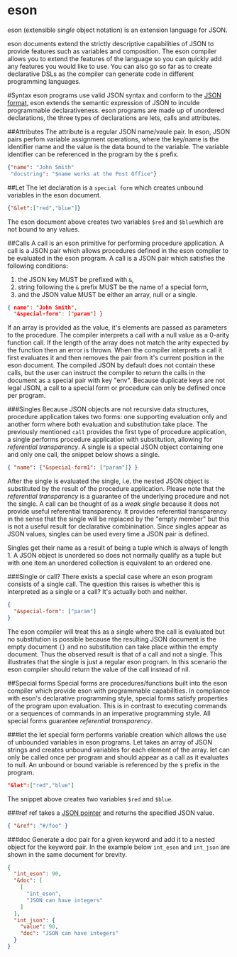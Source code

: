 eson
===

eson (extensible *single* object notation) is an extension language for JSON. 

eson documents extend the strictly descriptive capabilities of JSON to provide features such as variables and composition. The eson compiler allows you to extend the features of the language so you can quickly add any features you would like to use. You can also go so far as to create declarative DSLs as the compiler can generate code in different programming languages. 

#Syntax
eson programs use valid JSON syntax and conform to the [JSON format](http://json.org/), eson extends the semantic expression of JSON to inculde programmable declarativeness. eson programs are made up of unordered declarations, the three types of declarations are lets, calls and attributes.

##Attributes
The attribute is a regular JSON name/vaule pair. In eson, JSON pairs perfom variable assignment operations, where the key/name is the identifier name and the value is the data bound to the variable. The variable identifier can be referenced in the program by the `$` prefix.

```JSON
{"name": "John Smith"
 "docstring": "$name works at the Post Office"}
```

##Let
The let declaration is a `special form` which creates unbound variables in the eson document.

```JSON
{"&let":["red","blue"]}
```

The eson document above creates two variables `$red` and `$blue`which are not bound to any values.

##Calls
A call is an eson primitive for performing procedure application. A call is a JSON pair which allows procedures defined in the eson compiler to be evaluated in the eson program. A call is a JSON pair which satisfies the following conditions:

1. the JSON key MUST be prefixed with `&`,
1. string following the `&` prefix MUST be the name of a special form,
1. and the JSON value MUST be either an array, null or a single. 

```JSON
{ name": "John Smith",
  "&special-form": ["param"] }
```

If an array is provided as the value, it's elements are passed as parameters to the procedure. The compiler interprets a call with a null value as a 0-arity function call. If the length of the array does not match the arity expected by the function then an error is thrown. When the compiler interprets a call it first evaluates it and then removes the pair from it's current position in the eson document. The compiled JSON by default does not contain these calls, but the user can instruct the compiler to return the calls in the document as a special pair with key "env". Because duplicate keys are not legal JSON, a call to a special form or procedure can only be defined once per program.

###Singles
Because JSON objects are not recursive data structures, procedure application takes two forms: one supporting evaluation only and another form where both evaluation and substitution take place. The previously mentioned `call` provides the first type of procedure application, a single performs procedure application with substitution, allowing for *referential transparency*. A single is a special JSON object containing one and only one call, the snippet below shows a single.

```JSON
{ "name": {"&specia1-form1": ["param"]} }
```

After the single is evaluated the single, i.e. the nested JSON object is substituted by the result of the procedure application. Please note that the *referential transparency* is a guarantee of the underlying procedure and not the single. A call can be thought of as a *weak single* because it does not provide useful referential transparency. It provides referential transparency in the sense that the single will be replaced by the "empty member" but this is not a useful result for declarative combinination. Since singles appear as JSON values, singles can be used every time a JSON pair is defined. 

Singles get their name as a result of being a tuple which is always of length 1. A JSON object is unordered so does not normally qualify as a tuple but with one item an unordered collection is equivalent to an ordered one. 

###Single or call?
There exists a special case where an eson program consists of a single call. The question this raises is whether this is interpreted as a single or a call? It's actually both and neither.

```JSON
{
  "&special-form": ["param"]
}
```

The eson compiler will treat this as a single where the call is evaluated but no substitution is possible because the resulting JSON document is the empty document `{}` and no substitution can take place within the empty document. Thus the observed result is that of a call and not a single. This illustrates that the single is just a regular eson program. In this scenario the eson compiler should return the value of the call instead of nil.

##Special forms
Special forms are procedures/functions built into the eson compiler which provide eson with programmable capabilities. In compliance with eson's declarative programming style, special forms satisfy properties of the program upon evaluation. This is in contrast to executing commands or a sequences of commands in an imperative programming style. All special forms guarantee *referential transparency*.

###let
the let special form performs variable creation which allows the use of unbounded variables in eson programs. Let takes an array of JSON strings and creates unbound variables for each element of the array. let can only be called once per program and should appear as a call as it evaluates to null. An unbound or bound variable is referenced by the `$` prefix in the program.

```JSON
"&let":["red","blue"]
```

The snippet above creates two variables `$red` and `$blue`.

###ref
ref takes a [JSON pointer](https://tools.ietf.org/html/rfc6901) and returns the specified JSON value.

```JSON
{ "&ref": "#/foo" }
```

###doc
Generate a doc pair for a given keyword and add it to a nested object for the keyword pair. In the example below `int_eson` and `int_json` are shown in the same document for brevity.

```JSON
{
  "int_eson": 90,
  "&doc": [
    [
      "int_eson",
      "JSON can have integers"
    ]
  ],
  "int_json": {
    "value": 90,
    "doc": "JSON can have integers"
  }
}
```
